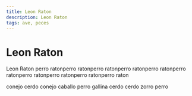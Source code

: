 ```yaml
---
title: Leon Raton
description: Leon Raton
tags: ave, peces
---
```


# Leon Raton

Leon Raton perro ratonperro ratonperro ratonperro ratonperro ratonperro ratonperro ratonperro ratonperro ratonperro raton

conejo cerdo conejo caballo perro gallina cerdo cerdo zorro perro